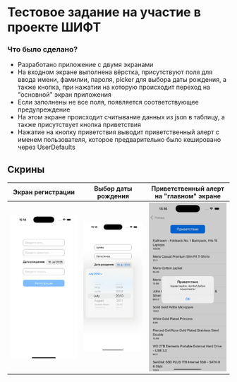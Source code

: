# Тестовое задание на участие в проекте ШИФТ

### Что было сделано?

- Разработано приложение с двумя экранами
- На входном экране выполнена вёрстка, присутствуют поля для ввода имени, фамилии, пароля, picker для выбора даты рождения, а также кнопка, при нажатии на которую происходит переход на "основной" экран приложения
- Если заполнены не все поля, появляется соответствующее предупреждение
- На этом экране происходит считывание данных из json в таблицу, а также присутствует кнопка приветствия
- Нажатие на кнопку приветствия выводит приветственный алерт с именем пользователя, которое предварительно было кешировано через UserDefaults

## Скрины
Экран регистрации|Выбор даты рождения|Приветственный алерт на "главном" экране
-|-|-
![](/screenshots/screenshot-01.png) | ![](/screenshots/screenshot-02.png) | ![](/screenshots/screenshot-03.png)
